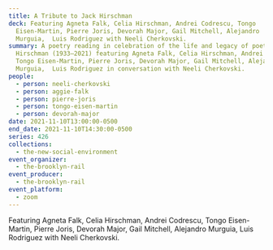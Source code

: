 ```yaml
---
title: A Tribute to Jack Hirschman
deck: Featuring Agneta Falk, Celia Hirschman, Andrei Codrescu, Tongo
  Eisen-Martin, Pierre Joris, Devorah Major, Gail Mitchell, Alejandro
  Murguia,  Luis Rodriguez with Neeli Cherkovski.
summary: A poetry reading in celebration of the life and legacy of poet Jack
  Hirschman (1933–2021) featuring Agneta Falk, Celia Hirschman, Andrei Codrescu,
  Tongo Eisen-Martin, Pierre Joris, Devorah Major, Gail Mitchell, Alejandro
  Murguia,  Luis Rodriguez in conversation with Neeli Cherkovski.
people:
  - person: neeli-cherkovski
  - person: aggie-falk
  - person: pierre-joris
  - person: tongo-eisen-martin
  - person: devorah-major
date: 2021-11-10T13:00:00-0500
end_date: 2021-11-10T14:30:00-0500
series: 426
collections:
  - the-new-social-environment
event_organizer:
  - the-brooklyn-rail
event_producer:
  - the-brooklyn-rail
event_platform:
  - zoom
---
```

Featuring Agneta Falk, Celia Hirschman, Andrei Codrescu, Tongo Eisen-Martin, Pierre Joris, Devorah Major, Gail Mitchell, Alejandro Murguia,  Luis Rodriguez with Neeli Cherkovski.